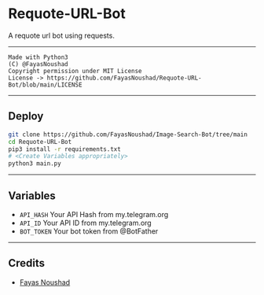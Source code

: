 # Requote-URL-Bot

A requote url bot using requests.

---

```
Made with Python3
(C) @FayasNoushad
Copyright permission under MIT License
License -> https://github.com/FayasNoushad/Requote-URL-Bot/blob/main/LICENSE
```

---

## Deploy

```sh
git clone https://github.com/FayasNoushad/Image-Search-Bot/tree/main
cd Requote-URL-Bot
pip3 install -r requirements.txt
# <Create Variables appropriately>
python3 main.py
```

---

## Variables

- `API_HASH` Your API Hash from my.telegram.org
- `API_ID` Your API ID from my.telegram.org
- `BOT_TOKEN` Your bot token from @BotFather

---

## Credits

- [Fayas Noushad](https://github.com/FayasNoushad)

